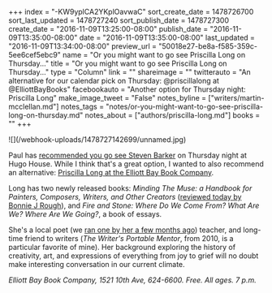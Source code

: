 +++
index = "-KW9yplCA2YKplOavwaC"
sort_create_date = 1478726700
sort_last_updated = 1478727240
sort_publish_date = 1478727300
create_date = "2016-11-09T13:25:00-08:00"
publish_date = "2016-11-09T13:35:00-08:00"
date = "2016-11-09T13:35:00-08:00"
last_updated = "2016-11-09T13:34:00-08:00"
preview_url = "50018e27-be8a-f585-359c-5ee6cef5ebc9"
name = "Or you might want to go see Priscilla Long on Thursday..."
title = "Or you might want to go see Priscilla Long on Thursday..."
type = "Column"
link = ""
shareimage = ""
twitterauto = "An alternative for our calendar pick on Thursday: @priscillalong at @ElliottBayBooks"
facebookauto = "Another option for Thursday night: Priscilla Long"
make_image_tweet = "False"
notes_byline = ["writers/martin-mcclellan.md"]
notes_tags = "notes/or-you-might-want-to-go-see-priscilla-long-on-thursday.md"
notes_about = ["authors/priscilla-long.md"]
books = ""
+++
<p class="image-left">![](/webhook-uploads/1478727142699/unnamed.jpg)</p> 

<p class="noindent">Paul has <a href="http://www.seattlereviewofbooks.com/notes/2016/11/09/your-week-in-readings-the-best-literary-events-from-november-9th-november-15th/" title="The Seattle Review of Books - Your Week in Readings: The best literary events from November 9th - November 15th">recommended you go see Steven Barker</a> on Thursday night at Hugo House. While I think that's a great option, I wanted to also recommend an alternative: <a href="http://www.elliottbaybook.com/event/priscilla-long-0" title="PRISCILLA LONG | The Elliott Bay Book Company">Priscilla Long at the Elliott Bay Book Company</a>.</p>

Long has two newly released books: _Minding The Muse: a Handbook for Painters, Composers, Writers, and Other Creators_ (<a href="http://www.seattlereviewofbooks.com/reviews/help-selfie/" title="The Seattle Review of Books - Help selfie">reviewed today by Bonnie J Rough</a>), and _Fire and Stone: Where Do We Come From? What Are We? Where Are We Going?_, a book of essays. 

She's a local poet (we <a href="http://www.seattlereviewofbooks.com/notes/2016/09/20/art-life/" title="The Seattle Review of Books - Art &amp;amp; Life">ran one by her a few months ago</a>) teacher, and long-time friend to writers (_The Writer's Portable Mentor_, from 2010, is a particular favorite of mine). Her background exploring the history of creativity, art, and expressions of everything from joy to grief will no doubt make interesting conversation in our current climate. 

_Elliott Bay Book Company, 1521 10th Ave, 624-6600. Free. All ages. 7 p.m._